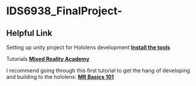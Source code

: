 # IDS6938_FinalProject-

## Helpful Link

Setting up unity project for Hololens development
[**Install the tools**](https://docs.microsoft.com/en-us/windows/mixed-reality/install-the-tools)

Tutorials
[**Mixed Reality Academy**](https://docs.microsoft.com/en-us/windows/mixed-reality/academy)
 
I recommend going through this first tutorial to get the hang of developing and building to the hololens:
[**MR Basics 101**](https://docs.microsoft.com/en-us/windows/mixed-reality/holograms-101)
